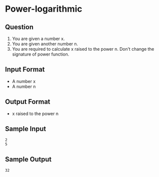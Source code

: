 # Power-logarithmic

## Question

1. You are given a number x.
2. You are given another number n.
3. You are required to calculate x raised to the power n. Don't change the signature of power function.

## Input Format

- A number x
- A number n

## Output Format

- x raised to the power n

## Sample Input
```
2
5
```
## Sample Output
```
32
```